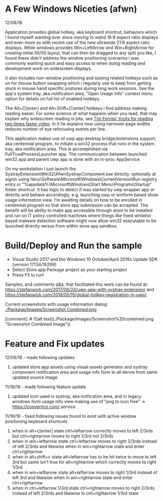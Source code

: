 ﻿# A Few Windows Niceties (afwn) 
12/08/18

Application provides global hotkey, aka keyboard shortcut, behaviors which i found myself wanting ever since moving to wqhd 16:9 aspect ratio displays and even more so with recent use of the new ultrawide 21:9 aspect ratio displays. While windows provides Win+LeftArrow and Win+RightArrow for creating initial 50/50 layout, that can then be dragged to any split you like, I found these didn't address the window positioning scenarios i was commonly wanting quick and easy access to when doing reading and development work on widescreen displays. 

It also includes non-window positioning and sizeing related hotkeys such as on for mouse button swapping which i regularly use to keep from getting stuck in mouse hand specific postures during long work sessions. See the app's system tray, aka notification area, "Open Usage Info" context menu option for details on full list of enabled hotkeys.

The Alt+C[enter] and Alt+Shift+[Center] hotkeys i find address making reading easier.  For some science of what happens when you read, that may explain why widescreen reading is pita, see [Tim Ferriss' tricks for reading two times faster video](https://www.youtube.com/watch?v=CZU6G8EMUE4).  In it he explains how using narrower page widths reduces number of eye refocusing events per line.

This application makes use of uwp app desktop bridge/extensions support, aka centennial program, to initiate a win32 process that runs in the system tray, aka notification area. This is accomplished via FullTrustProcessLauncher app. The communication between launched win32 app and parent uwp app is done with an in-proc AppService.

On my workstation I just launch the SystrayExtension\Win32\AfwnSystrayComponent.exe directly, optionally at signin using hkcu\Software\Microsoft\Windows\CurrentVersion\Run registry entry or "%appdata%\Microsoft\Windows\Start Menu\Programs\Startup" folder shortcut. It has logic to detect if was started by uwp wrapper app or directly and behave accordingly, e.g. launching uwp or winform based show usage information view. I'm awaiting details on how to be enrolled in centennial program so that store app submission can be accepted. The benefit will be ability to make app accessible through store to be installed and run on IT policy controlled machines where things like fixed whitelist based malware detection software might now allow win32 executable to be launched directly versus from within store app sandbox.  
  
# Build/Deploy and Run the sample
 - Visual Studio 2017 and the Windows 10 October/April 2018s Update SDK (version 17134/16299)
 - Select Store app Package project as your starting project
 - Press F5 to run!
  
Samples, and comments q&a, that facilitated this work can be found at: https://stefanwick.com/2017/06/24/uwp-app-with-systray-extension/ and https://stefanwick.com/2018/05/15/global-hotkey-registration-in-uwp/.  
  
Current screenshots with usage information dialog: [./Package/Images/Screenshot Combined.png](./Package/Images/Screenshot%20combined.png)  

[comment]: # (![alt text](./Package/Images/Screenshot%20combined.png "Screenshot Combined Image"\))

# Feature and Fix updates
12/08/18 - made following updates
1. updated store app assets using visual assets generator and systray component notification area and usage info form to all derive from same updated source image
  
11/16/18 - made following feature update
1. updated icon used in systray, aka notfication area, and in legacy windows form usage info view making use of "png to icon free" -> https://convertico.com/ service
  
11/16/18 - fixed following issues found to exist with active window positioning keyboard shortcuts
1. when in alt+c[enter] state ctrl+leftarrow correctly moves to left 2/3rds but ctrl+rightarrow moves to right 1/3rd not 2/3rds
2. when in win+leftarrow state ctrl+leftarrow moves to right 2/3rds instead of left 2/3rds and likewise when in win+rightarrow state and enter ctrl+rightarrow
3. when in alt+shift+c state alt+leftarrow has to be hit twice to move to left 3rd but same isn't true for alt+rightarrow which correctly moves to right 1/3rd
4. when in win+leftarrow state alt+leftarrow moves to right 1/3rd instead of left 3rd and likewise when in win+rightarrow state end enter ctrl+rightarrow
5. when in ctrl+leftarrow 1/3rd state ctrl+rightarrow moves to right 2/3rds instead of left 2/3rds and likewise in ctrl+rightarrow 1/3rd state
